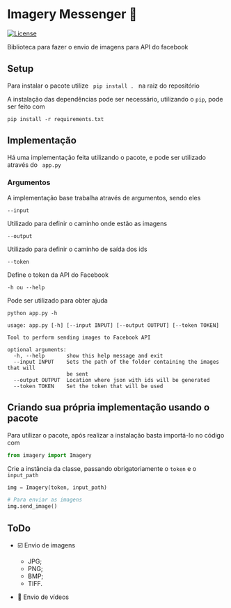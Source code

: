 # Imagery Messenger :postbox:

[![License](https://img.shields.io/badge/License-BSD%202--Clause-orange.svg)](https://opensource.org/licenses/BSD-2-Clause)


Biblioteca para fazer o envio de imagens para API do facebook

## Setup

Para instalar o pacote utilize <code> pip install . </code> na raiz do repositório

A instalação das dependências pode ser necessário, utilizando o <code>pip</code>, pode ser feito com

```shell
pip install -r requirements.txt
```

## Implementação

Há uma implementação feita utilizando o pacote, e pode ser utilizado através do <code> app.py </code>

### Argumentos 

A implementação base trabalha através de argumentos, sendo eles

```shell
--input 
```
Utilizado para definir o caminho onde estão as imagens

```shell
--output
```
Utilizado para definir o caminho de saída dos ids

```shell
--token
```
Define o token da API do Facebook

```shell
-h ou --help
``` 
Pode ser utilizado para obter ajuda

```shell
python app.py -h

usage: app.py [-h] [--input INPUT] [--output OUTPUT] [--token TOKEN]

Tool to perform sending images to Facebook API

optional arguments:
  -h, --help       show this help message and exit
  --input INPUT    Sets the path of the folder containing the images that will
                   be sent
  --output OUTPUT  Location where json with ids will be generated
  --token TOKEN    Set the token that will be used
```

## Criando sua própria implementação usando o pacote

Para utilizar o pacote, após realizar a instalação basta importá-lo no código com

```python
from imagery import Imagery
```

Crie a instância da classe, passando obrigatoriamente o <code>token</code> e o <code>input_path</code>
```python
img = Imagery(token, input_path)

# Para enviar as imagens
img.send_image()
```

## ToDo

- :ballot_box_with_check: Envio de imagens
    - JPG;
    - PNG;
    - BMP;
    - TIFF.

- :black_square_button: Envio de vídeos
